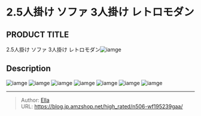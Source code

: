 # 2.5人掛け ソファ 3人掛け レトロモダン


## PRODUCT TITLE 

2.5人掛け ソファ 3人掛け レトロモダン![iamge](https://b2bfiles1.gigab2b.cn/image/wkseller/7404/20220517_5d999e58e86b10bb5ac4ad4b4d96ccb3.jpg)

## Description











![iamge](https://b2bfiles1.gigab2b.cn/image/wkseller/7404/20220517_6388b176cbffedafe22ed8643b35e168.jpg)
![iamge](https://b2bfiles1.gigab2b.cn/image/wkseller/7404/20220517_cad3db9b1a9757c69961d494712a6dd2.jpg)
![iamge](https://b2bfiles1.gigab2b.cn/image/wkseller/7404/20220517_3672eaacdd0192fa901b01f7f3933572.jpg)
![iamge](https://b2bfiles1.gigab2b.cn/image/wkseller/7404/20220517_2373cf6fc8711203ba2fedf6ee76e6d6.jpg)
![iamge](https://b2bfiles1.gigab2b.cn/image/wkseller/7404/20220517_d114df0551853ebae418bbc3856e1bfc.jpg)
![iamge](https://b2bfiles1.gigab2b.cn/image/wkseller/7404/20220517_2a032819d09feeadda617a57f5bf2197.jpg)
![iamge](nan)


---

> Author: [Ella](https://blog.jp.amzshop.net/)  
> URL: https://blog.jp.amzshop.net/high_rated/n506-wf195239gaa/  


